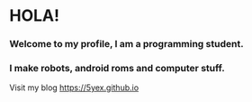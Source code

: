 # HOLA!

### Welcome to my profile, I am a programming student.
### I make robots, android roms and computer stuff.

Visit my blog https://5yex.github.io
